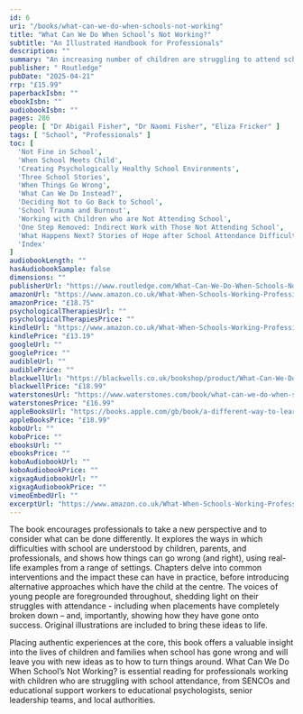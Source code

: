 ```yaml
---
id: 6
uri: "/books/what-can-we-do-when-schools-not-working"
title: "What Can We Do When School’s Not Working?"
subtitle: "An Illustrated Handbook for Professionals"
description: ""
summary: "An increasing number of children are struggling to attend school. The conventional approach prioritises a rapid return to their setting. For some children, this simply doesn’t work. They are stuck, not attending school but not learning out of school either. What happens then - and what can we do about it? This illustrated guide lifts the lid on the experiences of children and families who are struggling within the school system and explores how we can work with these young people to maximise their chances of a positive and fulfilled life."
publisher: " Routledge"
pubDate: "2025-04-21"
rrp: "£15.99"
paperbackIsbn: ""
ebookIsbn: ""
audiobookIsbn: ""
pages: 286
people: [ "Dr Abigail Fisher", "Dr Naomi Fisher", "Eliza Fricker" ]
tags: [ "School", "Professionals" ]
toc: [
  'Not Fine in School',
  'When School Meets Child',
  'Creating Psychologically Healthy School Environments',
  'Three School Stories',
  'When Things Go Wrong',
  'What Can We Do Instead?',
  'Deciding Not to Go Back to School',
  'School Trauma and Burnout',
  'Working with Children who are Not Attending School',
  'One Step Removed: Indirect Work with Those Not Attending School',
  'What Happens Next? Stories of Hope after School Attendance Difficulties',
  'Index'
]
audiobookLength: ""
hasAudiobookSample: false
dimensions: ""
publisherUrl: "https://www.routledge.com/What-Can-We-Do-When-Schools-Not-Working-An-Illustrated-Handbook-for-Professionals/Fisher-Fisher-Fricker/p/book/9781032571140"
amazonUrl: "https://www.amazon.co.uk/What-When-Schools-Working-Professionals/dp/1032571144"
amazonPrice: "£18.75"
psychologicalTherapiesUrl: ""
psychologicalTherapiesPrice: ""
kindleUrl: "https://www.amazon.co.uk/What-When-Schools-Working-Professionals-ebook/dp/B0CYQY42NN"
kindlePrice: "£13.19"
googleUrl: ""
googlePrice: ""
audibleUrl: ""
audiblePrice: ""
blackwellUrl: "https://blackwells.co.uk/bookshop/product/What-Can-We-Do-When-Schools-Not-Working-by-Abigail-Fisher-author-Naomi-Fisher-author-Eliza-Fricker-illustrator/9781032571140"
blackwellPrice: "£18.99"
waterstonesUrl: "https://www.waterstones.com/book/what-can-we-do-when-schools-not-working/abigail-fisher/naomi-fisher/9781032571140"
waterstonesPrice: "£16.99"
appleBooksUrl: "https://books.apple.com/gb/book/a-different-way-to-learn/id6448978480"
appleBooksPrice: "£18.99"
koboUrl: ""
koboPrice: ""
ebooksUrl: ""
ebooksPrice: ""
koboAudiobookUrl: ""
koboAudiobookPrice: ""
xigxagAudiobookUrl: ""
xigxagAudiobookPrice: ""
vimeoEmbedUrl: ""
excerptUrl: "https://www.amazon.co.uk/What-When-Schools-Working-Professionals-ebook/dp/B0CYQY42NN?asin=B0CYQY42NN&revisionId=d81c7e57&format=1&depth=1"
---
```


The book encourages professionals to take a new perspective and to consider what can be done differently. It explores the ways in which difficulties with school are understood by children, parents, and professionals, and shows how things can go wrong (and right), using real-life examples from a range of settings. Chapters delve into common interventions and the impact these can have in practice, before introducing alternative approaches which have the child at the centre. The voices of young people are foregrounded throughout, shedding light on their struggles with attendance - including when placements have completely broken down – and, importantly, showing how they have gone onto success. Original illustrations are included to bring these ideas to life.

Placing authentic experiences at the core, this book offers a valuable insight into the lives of children and families when school has gone wrong and will leave you with new ideas as to how to turn things around. What Can We Do When School’s Not Working? is essential reading for professionals working with children who are struggling with school attendance, from SENCOs and educational support workers to educational psychologists, senior leadership teams, and local authorities.
